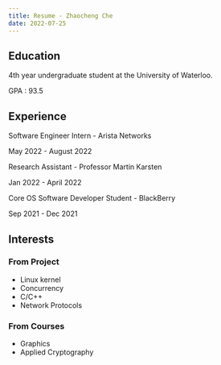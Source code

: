 ```yaml
---
title: Resume - Zhaocheng Che
date: 2022-07-25
---
```


## Education

4th year undergraduate student at the University of Waterloo.

GPA : 93.5

## Experience

Software Engineer Intern - Arista Networks

May 2022 - August 2022

Research Assistant - Professor Martin Karsten

Jan 2022 - April 2022

Core OS Software Developer Student - BlackBerry

Sep 2021 - Dec 2021

## Interests

### From Project

- Linux kernel
- Concurrency
- C/C++
- Network Protocols

### From Courses

- Graphics
- Applied Cryptography


